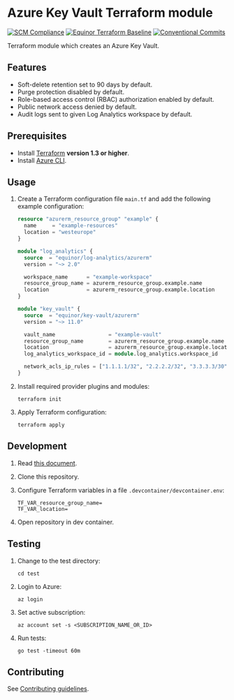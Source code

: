# Azure Key Vault Terraform module

[![SCM Compliance](https://scm-compliance-api.radix.equinor.com/repos/equinor/terraform-azurerm-key-vault/badge)](https://scm-compliance-api.radix.equinor.com/repos/equinor/terraform-azurerm-key-vault/badge)
[![Equinor Terraform Baseline](https://img.shields.io/badge/Equinor%20Terraform%20Baseline-1.0.0-blueviolet)](https://github.com/equinor/terraform-baseline)
[![Conventional Commits](https://img.shields.io/badge/Conventional%20Commits-1.0.0-yellow.svg)](https://conventionalcommits.org)

Terraform module which creates an Azure Key Vault.

## Features

- Soft-delete retention set to 90 days by default.
- Purge protection disabled by default.
- Role-based access control (RBAC) authorization enabled by default.
- Public network access denied by default.
- Audit logs sent to given Log Analytics workspace by default.

## Prerequisites

- Install [Terraform](https://developer.hashicorp.com/terraform/install) **version 1.3 or higher**.
- Install [Azure CLI](https://learn.microsoft.com/en-us/cli/azure/install-azure-cli).

## Usage

1. Create a Terraform configuration file `main.tf` and add the following example configuration:

    ```terraform
    resource "azurerm_resource_group" "example" {
      name     = "example-resources"
      location = "westeurope"
    }

    module "log_analytics" {
      source  = "equinor/log-analytics/azurerm"
      version = "~> 2.0"

      workspace_name      = "example-workspace"
      resource_group_name = azurerm_resource_group.example.name
      location            = azurerm_resource_group.example.location
    }

    module "key_vault" {
      source  = "equinor/key-vault/azurerm"
      version = "~> 11.0"

      vault_name                 = "example-vault"
      resource_group_name        = azurerm_resource_group.example.name
      location                   = azurerm_resource_group.example.location
      log_analytics_workspace_id = module.log_analytics.workspace_id

      network_acls_ip_rules = ["1.1.1.1/32", "2.2.2.2/32", "3.3.3.3/30"]
    }
    ```

1. Install required provider plugins and modules:

    ```console
    terraform init
    ```

1. Apply Terraform configuration:

    ```console
    terraform apply
    ```

## Development

1. Read [this document](https://code.visualstudio.com/docs/devcontainers/containers).

1. Clone this repository.

1. Configure Terraform variables in a file `.devcontainer/devcontainer.env`:

    ```env
    TF_VAR_resource_group_name=
    TF_VAR_location=
    ```

1. Open repository in dev container.

## Testing

1. Change to the test directory:

    ```console
    cd test
    ```

1. Login to Azure:

    ```console
    az login
    ```

1. Set active subscription:

    ```console
    az account set -s <SUBSCRIPTION_NAME_OR_ID>
    ```

1. Run tests:

    ```console
    go test -timeout 60m
    ```

## Contributing

See [Contributing guidelines](https://github.com/equinor/terraform-baseline/blob/main/CONTRIBUTING.md).
